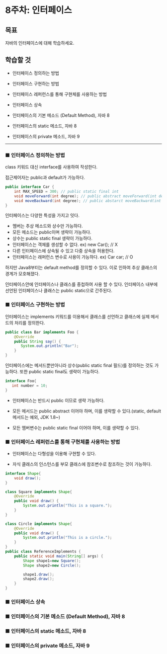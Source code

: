 # 8주차: 인터페이스

## 목표

자바의 인터페이스에 대해 학습하세요.

## 학습할 것
- 인터페이스 정의하는 방법

- 인터페이스 구현하는 방법
- 인터페이스 레퍼런스를 통해 구현체를 사용하는 방법
- 인터페이스 상속
- 인터페이스의 기본 메소드 (Default Method), 자바 8
- 인터페이스의 static 메소드, 자바 8
- 인터페이스의 private 메소드, 자바 9

---

### ■ 인터페이스 정의하는 방법

class 키워드 대신 interface를 사용하여 작성한다.

접근제어자는 public과 default가 가능하다. 

```java
public interface Car {
    int MAX_SPEED = 300; // public static final int
    void moveForward(int degree); // public abstract moveForward(int degree);
    void moveBackward(int degree); // public abstarct moveBackward(int degree);
}
```

인터페이스는 다양한 특성을 가지고 잇다.

- 멤버는 추상 메소드와 상수만 가능하다.
- 모든 메소드는 public이며 생략이 가능하다.
- 상수는 public static final 생략이 가능하다.
- 인터페이스는 객체를 생성할 수 없다. ex) new Car(); // X
- 다른 인터페이스에 상속될 수 있고 다중 상속을 허용한다.
- 인터페이스는 래퍼런스 변수로 사용이 가능하다. ex) Car car; // O

하지만 Java8부터는 default method를 정의할 수 있다. 이로 인하여 추상 클래스의 경계가 모호해졌다.  

인터페이스안에 인터페이스나 클래스를 중첩하여 사용 할 수 있다. 인터페이스 내부에 선언된 인터페이스나 클래스는 public static으로 간주된다.


### ■ 인터페이스 구현하는 방법

인터페이스는 implements 키워드를 이용해서 클래스를 선언하고 클래스에 실제 메서드의 처리를 정의한다.

```java
public class Bar implements Foo {
    @Override
    public String say() {
       System.out.println("Bar");                
    }                                      
}
```

인터페이스에는 메서드뿐만아니라 상수(public static final 필드)를 정의하는 것도 가능하다.
또한 public static final도 생략이 가능하다.

```java
interface Foo{
   int number = 10;
}
```

- 인터페이스는 반드시 public 이므로 생략 가능하다.

- 모든 메서드는 public abstract 이어야 하며, 이를 생략할 수 있다.(static, default 메서드는 예외, JDK 1.8~)
- 모든 멤버변수는 public static final 이어야 하며, 이를 생략할 수 있다.

### ■ 인터페이스 레퍼런스를 통해 구현체를 사용하는 방법

- 인터페이스는 다형성을 이용해 구현할 수 있다.

- 자식 클래스의 인스턴스를 부모 클래스에 참조변수로 참조하는 것이 가능하다.

```java
interface Shape{
    void draw();
}

class Square implements Shape{
    @Override
    public void draw() {
        System.out.println("This is a square.");
    }
}

class Circle implements Shape{
    @Override
    public void draw() {
        System.out.println("This is a circle.");
    }
}
public class ReferenceImplements {
    public static void main(String[] args) {
        Shape shape1=new Square();
        Shape shape2=new Circle();

        shape1.draw();
        shape2.draw();
    }
}
```

### ■ 인터페이스 상속

### ■ 인터페이스의 기본 메소드 (Default Method), 자바 8

### ■ 인터페이스의 static 메소드, 자바 8

### ■ 인터페이스의 private 메소드, 자바 9


